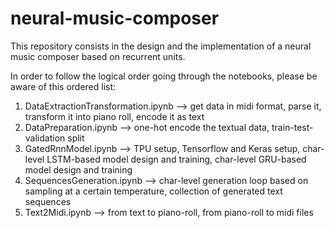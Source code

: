 # neural-music-composer

This repository consists in the design and the implementation of a neural music composer based on recurrent units. 

In order to follow the logical order going through the notebooks, please be aware of this ordered list:
1. DataExtractionTransformation.ipynb --> get data in midi format, parse it, transform it into piano roll, encode it as text
2. DataPreparation.ipynb --> one-hot encode the textual data, train-test-validation split
3. GatedRnnModel.ipynb --> TPU setup, Tensorflow and Keras setup, char-level LSTM-based model design and training, char-level GRU-based model design and training
4. SequencesGeneration.ipynb --> char-level generation loop based on sampling at a certain temperature, collection of generated text sequences
5. Text2Midi.ipynb --> from text to piano-roll, from piano-roll to midi files

